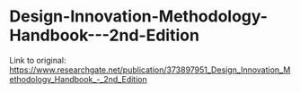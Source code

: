 # Design-Innovation-Methodology-Handbook---2nd-Edition

Link to original: https://www.researchgate.net/publication/373897951_Design_Innovation_Methodology_Handbook_-_2nd_Edition

